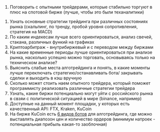 1) Поговорить с опытными трейдерами, которые стабильно торгуют в плюс на спотовой бирже (лучше, чтобы это были теханалитики)  
 
  1. Узнать основные стратегии трейдинга при различных состояниях рынка (скальпинг, по тренду, пробой уровня сопротивления, стратегия на MACD)  
  2. По каким индекесам лучше всего ориентироваться, анализ свечей, стакана, различных функий на графиках  
  3. Криптоарбитраж - внутрибиржевый и с переводом между биржами  
  4. На какие временные периоды лучше ориентироваться при анализе рынка, насколько успешно можно торговать, основываясь только на техническом анализе?  
  5. Выяснить слабые места алготрейдинга и понять, в какие моменты лучше переключать стратегию/останавливать бота/ закрывать сделки и выходить в кэш вручную  
  6. Сколько может стоить наем опытного трейдера, который поможет программисту реализовать различные стратегии трейдера  
  7. Узнать, какие биржи потенциально могут уйти с российского рынка в свзяи с политической ситуацией в мире (binance, например)  
  8. Доступные на данный момент площадки, у которых есть качественный API: FTX, Kraken, KuCoin  
  9. На бирже KuCoin есть [6 видов ботов](https://www.kucoin.com/trading-bot/) для алготрейдинга, где можно выставлять диапозон цен и количество ордеров (минимум натроек - потенциальная прибыль какая-то заоблочная)
